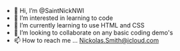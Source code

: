 - 👋 Hi, I’m @SaintNickNWI
- 👀 I’m interested in learning to code
- 🌱 I’m currently learning to use HTML and CSS
- 💞️ I’m looking to collaborate on any basic coding demo's
- 📫 How to reach me ... Nickolas.Smith@icloud.com

<!---
SaintNickNWI/SaintNickNWI is a ✨ special ✨ repository because its `README.md` (this file) appears on your GitHub profile.
You can click the Preview link to take a look at your changes.
--->
